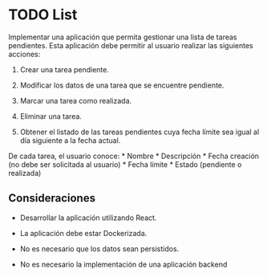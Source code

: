 # TODO List

Implementar una aplicación que permita gestionar una lista de tareas pendientes. Esta aplicación debe permitir al usuario realizar las siguientes acciones:

1. Crear una tarea pendiente.

2. Modificar los datos de una tarea que se encuentre pendiente.

3. Marcar una tarea como realizada.

4. Eliminar una tarea.

5. Obtener el listado de las tareas pendientes cuya fecha límite sea igual al día siguiente a la fecha actual.
   

De cada tarea, el usuario conoce:
    * Nombre
    * Descripción
    * Fecha creación (no debe ser solicitada al usuario)
    * Fecha límite
    * Estado (pendiente o realizada)

## Consideraciones

* Desarrollar la aplicación utilizando React.

* La aplicación debe estar Dockerizada.

* No es necesario que los datos sean persistidos.

* No es necesario la implementación de una aplicación backend

